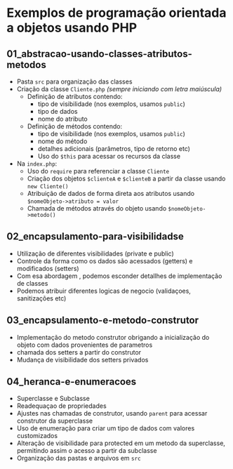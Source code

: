 # Exemplos de programação orientada a objetos usando PHP

## 01_abstracao-usando-classes-atributos-metodos

- Pasta `src` para organização das classes
- Criação da classe `Cliente.php` *(sempre iniciando com letra maiúscula)*
    - Definição de atributos contendo:
        - tipo de visibilidade (nos exemplos, usamos `public`)
        - tipo de dados
        - nome do atributo
    - Definição de métodos contendo:
        - tipo de visibilidade (nos exemplos, usamos `public`)
        - nome do método
        - detalhes adicionais (parâmetros, tipo de retorno etc)
        - Uso do `$this` para acessar os recursos da classe
- Na `index.php`:
    - Uso do `require` para referenciar a classe `Cliente`
    - Criação dos objetos `$clienteA` e `$clienteB` a partir da classe usando `new Cliente()`
    - Atribuição de dados de forma direta aos atributos usando `$nomeObjeto->atributo = valor`
    - Chamada de métodos através do objeto usando `$nomeObjeto->metodo()`

 ## 02_encapsulamento-para-visibilidadse

 - Utilização de diferentes visibilidades (private e public)
 - Controle da forma como os dados são acessados (getters) e modificados (setters)
 - Com esa abordagem , podemos esconder detallhes de implementação de classes
 - Podemos atribuir diferentes logicas de negocio (validaçoes, sanitizações etc)   

 ## 03_encapsulamento-e-metodo-construtor

 - Implementação do metodo construtor obrigando a inicialização do objeto com dados provenientes de parametros
 - chamada dos setters a partir do construtor
 - Mudança de visibilidade dos setters privados

 ## 04_heranca-e-enumeracoes

 - Superclasse e Subclasse
 - Readequaçao de propriedades
 - Ajustes nas chamadas de construtor, usando `parent` para acessar construtor da superclasse
 - Uso de enumeração para criar um tipo de dados com valores customizados
 - Alteração de visibilidade para protected em um metodo da superclasse, permitindo assim o acesso a partir da subclasse
 - Organização das pastas e arquivos em `src`